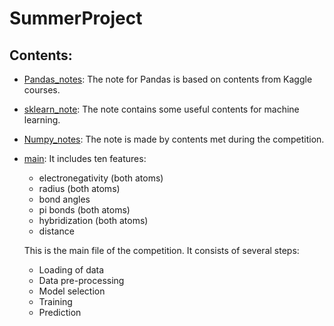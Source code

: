 # SummerProject

Contents:
---------
- [Pandas_notes](https://github.com/FengyiLi1102/SummerProject/blob/master/Pandas_notes.ipynb): The note for Pandas is based on contents from Kaggle courses.

- [sklearn_note](https://github.com/FengyiLi1102/SummerProject/blob/master/sklearn_notes.ipynb): The note contains some useful contents for machine learning.

- [Numpy_notes](https://github.com/FengyiLi1102/SummerProject/blob/master/numpy_notes.ipynb): The note is made by contents met during the competition.

- [main](https://github.com/FengyiLi1102/SummerProject/blob/master/main_10F.ipynb):
  It includes ten features:
  - electronegativity (both atoms)
  - radius (both atoms)
  - bond angles
  - pi bonds (both atoms)
  - hybridization (both atoms)
  - distance
  
  This is the main file of the competition. It consists of several steps: 
  - Loading of data
  - Data pre-processing
  - Model selection
  - Training
  - Prediction

